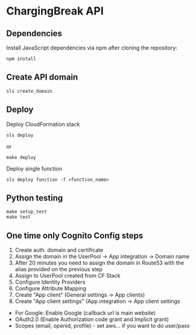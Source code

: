 # ChargingBreak API

## Dependencies

Install JavaScript dependencies via npm after cloning the repository:

```
npm install
```

## Create API domain

```
sls create_domain
```

## Deploy

Deploy CloudFormation stack

```
sls deploy
```
or
```
make deploy
```

Deploy single function

```
sls deploy function -f <function_name>
```

## Python testing

```
make setup_test
make test
```

## One time only Cognito Config steps
1. Create auth. domain and certificate
1. Assign the domain in the UserPool -> App integration -> Domain name
1. After 20 minutes you need to assign the domain in Route53 with the alias provided on the previous step
1. Assign to UserPool created from CF Stack
1. Configure Identity Providers
1. Configure Attribute Mapping
1. Create "App client" (General settings -> App clients)
1. Create "App client settings" (App integration -> App client settings
  * For Google: Enable Google (callback url is main website)
  * OAuth2.0 (Enable Authorization code grant and Implicit grant)
  * Scopes (email, openid, profile) - set aws... if you want to do user/pass
  
